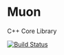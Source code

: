 # Muon
C++ Core Library

[![Build Status](https://travis-ci.org/Xleek/Muon.svg)](https://travis-ci.org/Xleek/Muon)
